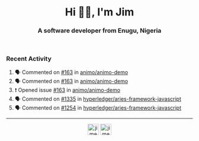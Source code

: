 <h1 align="center">Hi 👋🏾, I'm Jim</h1>
<h3 align="center">A software developer from Enugu, Nigeria</h3>
<br/>
<!-- https://github.com/rahuldkjain/github-profile-readme-generator --!>

<!--  <p align="left"><img src="https://github-readme-stats.vercel.app/api?username=rapaktech&show_icons=true&count_private=true&" alt="rapaktech" /></p> --!>

<!--
Github language stats
<p align="left"><img src="https://github-readme-stats.vercel.app/api/top-langs/?username=rapaktech&layout=compact" alt="rapaktech" /><p>
-->

<!-- Codestats language stats -->
<!-- <p align="left"><img src="https://codestats-readme.vercel.app/api/top-langs/?username=rapaktech&layout=compact&language_count=12" alt="rapaktech" /><p>    --!>
  
<h3>Recent Activity</h3>

<!--START_SECTION:activity-->
1. 🗣 Commented on [#163](https://github.com/animo/animo-demo/issues/163) in [animo/animo-demo](https://github.com/animo/animo-demo)
2. 🗣 Commented on [#163](https://github.com/animo/animo-demo/issues/163) in [animo/animo-demo](https://github.com/animo/animo-demo)
3. ❗️ Opened issue [#163](https://github.com/animo/animo-demo/issues/163) in [animo/animo-demo](https://github.com/animo/animo-demo)
4. 🗣 Commented on [#1335](https://github.com/hyperledger/aries-framework-javascript/issues/1335) in [hyperledger/aries-framework-javascript](https://github.com/hyperledger/aries-framework-javascript)
5. 🗣 Commented on [#1254](https://github.com/hyperledger/aries-framework-javascript/issues/1254) in [hyperledger/aries-framework-javascript](https://github.com/hyperledger/aries-framework-javascript)
<!--END_SECTION:activity-->

---

<p align="center">
<a href="https://twitter.com/jimezesinachi" target="blank"><img align="center" src="https://cdn.jsdelivr.net/npm/simple-icons@3.0.1/icons/twitter.svg" alt="jimezesinachi" height="30" width="30" /></a>
<a href="https://linkedin.com/in/jimezesinachi" target="blank"><img align="center" src="https://cdn.jsdelivr.net/npm/simple-icons@3.0.1/icons/linkedin.svg" alt="jimezesinachi" height="30" width="30" /></a>
</p>
